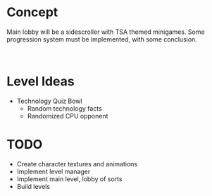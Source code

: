 # Concept
Main lobby will be a sidescroller with TSA themed minigames. 
Some progression system must be implemented, with some conclusion.

&nbsp;
# Level Ideas

- Technology Quiz Bowl
    - Random technology facts
    - Randomized CPU opponent
# TODO

- Create character textures and animations
- Implement level manager
- Implement main level, lobby of sorts
- Build levels
